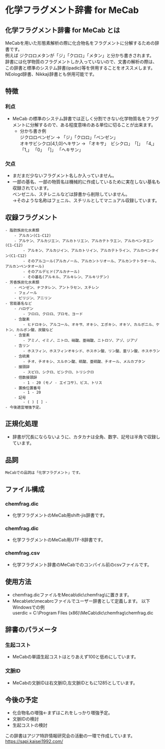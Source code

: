 # 化学フラグメント辞書 for MeCab

## 化学フラグメント辞書 for MeCab とは
MeCabを用いた形態素解析の際に化合物名をフラグメントに分解するための辞書です。  
例えば
ジクロロメタンが「ジ」「クロロ」「メタン」と分かち書きされます。  
辞書には化学物質のフラグメントしか入っていないので、文書の解析の際は、  
この辞書と標準のシステム辞書(ipadic)等を併用することをオススメします。  
NEologd辞書、Nikkaji辞書とも併用可能です。

## 特徴
### 利点
- MeCab の標準のシステム辞書では正しく分割できない化学物質名をフラグメントに分解するので、ある程度意味のある単位に切ることが出来ます。  
    - 分かち書き例  
ジクロロベンゼン → 「ジ」「クロロ」「ベンゼン」  
オキサビシクロ[4,1,0]ヘキサン → 「オキサ」　ビシクロ」　「[」 「4,」 「1,」 「0」 「]」 「ヘキサン」
### 欠点
- まだまだ少ないフラグメント名しか入っていません。
- 一部の基名、一部の物質名は機械的に作成しているために実在しない基名も収録されています。  
ベンゼニル、スチレニルなどは辞書から削除していません。  
→そのような名称はフェニル、スチリルとしてマニュアル収録しています。
## 収録フラグメント  
	- 脂肪族炭化水素類
		- アルカン(C1-C12)
		- アルケン、アルカジエン、アルカトリエン、アルカテトラエン、アルカペンタエン(C1-C12)
			- アルキン、アルカジイン、アルカトリイン、アルカテトライン、アルカペンタイン(C1-C12)
			- そのアルコール(アルカノール、アルカントリオール、アルカンテトラオール、アルカンペンタオール)
			- そのアルデヒド(アルカナール)
			- その基名(アルキル、アルキレン、アルキリデン)
	- 芳香族炭化水素類
		- ベンゼン、ナフタレン、アントラセン、スチレン
		- フェノール
		- ピリジン、アニリン
	- 官能基名など
		- ハロゲン
			- フロロ、クロロ、ブロモ、ヨード
		- 含酸素
			- ヒドロキシ、アルコール、オキサ、オキシ、エポキシ、オキソ、カルボニル、ケトン、カルボン酸、炭酸など
		- 含窒素
			- アミノ、イミノ、ニトロ、硝酸、亜硝酸、ニトロソ、アゾ、ジアゾ
		- 含リン
			- ホスフィン、ホスフィンオキシド、ホスホン酸、リン酸、亜リン酸、ホスホラン
		- 含硫黄
			- チオ、チオキシ、スルホン酸、硫酸、亜硫酸、チオール、メルカプタン
        - 接頭辞
            - スピロ、シクロ、ビシクロ、トリシクロ
        - 倍数接頭辞
            - 1 - 20 (モノ - エイコサ)、ビス、トリス
        - 置換位置番号
            - 1 - 20
        - 記号
            - ( ) [ ] -   
	- 今後適宜増強予定。

## 正規化処理
- 辞書が冗長にならないように、カタカナは全角、数字、記号は半角で収録しています。
## 品詞
	MeCabでの品詞は「化学フラグメント」です。

## ファイル構成
### chemfrag.dic
- 化学フラグメントのMeCab用shift-jis辞書です。
### chemfrag.dic
- 化学フラグメントのMeCab用UTF-8辞書です。
### chemfrag.csv
- 化学フラグメント辞書のMeCabでのコンパイル前のcsvファイルです。

## 使用方法
- chemfrag.dicファイルをMecab\dic\chemfrag\に置きます。
- Mecab\etc\mecabrcファイルでユーザー辞書として定義します。 
以下Windowsでの例   
userdic = C:\Program Files (x86)\MeCab\dic\chemfrag\chemfrag.dic

## 辞書のパラメータ
### 生起コスト
- MeCabの単語生起コストはとりあえず100と低めにしています。
### 文脈ID
- MeCabの文脈IDは右文脈ID,左文脈IDともに1285としています。

## 今後の予定
- 化合物名の増強←まずはこれをしっかり増強予定。
- 文脈IDの検討
- 生起コストの検討

この辞書はアジア特許情報研究会の活動の一環で作成しています。
https://sapi.kaisei1992.com/
